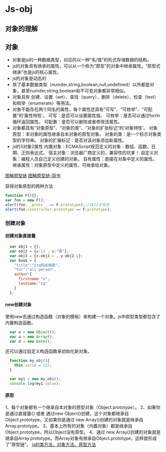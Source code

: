 # Js-obj
对象的理解
------
##  对象

 - 对象是js的一种数据类型，对应的以一种“名/值”的形式存储数据的结构。
 - js的对象具有继承的属性，可以从一个称为“原型”的对象中继承属性。“原型式继承”也是js的核心属性。
 - js的对象是动态的 
 - 除了基本数据类型（numder,string,boolean,null,undefined）以外都是对象，甚至numder,string,boolean和不可变对象都非常相似。
 - 对象具有 创建、设置（set）、查找（query）、删除（delete）、检查（test）和枚举（enumerate）等用法。
 - 对象不能存在两个同名的属性，每个属性还具有“可写”、“可枚举”、“可配置”的‘属性特性’。
 可写：是否可以设置属性值。
 可枚举：是否可以通过for/in循环返回属性。
 可配置：是否可以删除或者修改该属性。
 - 对象都具有“对象原型”、“对象的类”、“对象的扩张标记”的‘对象特性’。
 对象原型：本对象的属性继承自本对象的原型对象。
 对象的类：是一个标示对象类型的字符串。
 对象的扩展标记：是否对该对象添加新属性。
 - js的3对象2属性
 内置对象：ECMAScript规范定义的对象：数组、函数、日期、正则表达式。
 宿主对象：浏览器厂商定义的，兼容性的坑爹！
 自定义对象：编程人员自己定义创建的对象。
 自有属性：直接在对象中定义的属性。
 继承属性：对象原型中定义的属性，可继承给对象。

[图解原型链](http://www.cnblogs.com/shuiyi/p/5305435.html)
[图解原型链-简书](http://www.jianshu.com/p/aa1ebfdad661)

获得对象原型的两种方法
```javascript
function F(){};
var foo = new F();
alert(foo.__proto__ == F.prototype);//IE11才支持
alert(foo.constructor.prototype == F.prototype);
```

### 创建对象

#### 创建对象直接量
```javascript
  var obj1 = {};
  var obj2 = {x:13 , y:"駂"};
  var obj3 = {x:obj2.x , y:obj2.y};
  var book = {
    "title":"zzq钨丝城堡",
    "for":"all person",
    author:{
      firstname:"z",
      lastname:"zq"
    }
  };
```

#### new创建对象
使用new去通过构造函数（对象的模板）来构建一个对象。js中原型类型都包含了内置构造函数。
```javascript
  var o = new Object();
  var a = new Array();
  var d = new Date();
```
还可以通过自定义构造函数来初始化新对象。
```javascript
  function my_obj(){
    this.value = 122;
  }

  var my1 = new my_obj();
  console.log(my1.value);
```

#### 原型
1、每个对象都有一个继承自本对象的原型对象（Object.prototype）。
2、如果你是通过直接量{} 或者 通过new Object()创建，这个对象都继承自 Object.prototype。又如果你是通过 new Array()创建的对象就是继承自Array.prototype。
3、基本上所有的对象（内置对象）都是继承自Object.prototype，所以Object没有原型。
4、通过 new Array()创建的对象就是继承自Array.prototype。而Array对象有继承自Object.prototype，这样就形成了“原型链”。
[js的类方法、对象方法、原型方法](http://www.cnblogs.com/yjf512/archive/2011/06/03/2071914.html)
